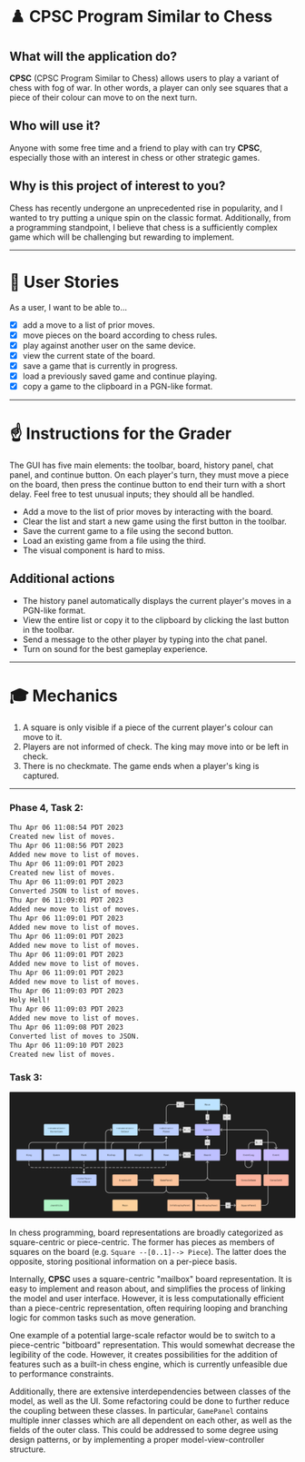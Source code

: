 # :chess_pawn: CPSC Program Similar to Chess

## What will the application do?

**CPSC** (CPSC Program Similar to Chess) allows users to play a variant of chess with fog of war. In other words, a 
player can only see squares that a piece of their colour can move to on the next turn.

## Who will use it?

Anyone with some free time and a friend to play with can try **CPSC**, especially those with an interest in chess or
other strategic games.

## Why is this project of interest to you?

Chess has recently undergone an unprecedented rise in popularity, and I wanted to try putting a unique spin on the
classic format. Additionally, from a programming standpoint, I believe that chess is a sufficiently complex game which
will be challenging but rewarding to implement.

---

# :bust_in_silhouette: User Stories

As a user, I want to be able to...

- [x] add a move to a list of prior moves.
- [x] move pieces on the board according to chess rules.
- [x] play against another user on the same device.
- [x] view the current state of the board.
- [x] save a game that is currently in progress.
- [x] load a previously saved game and continue playing.
- [x] copy a game to the clipboard in a PGN-like format.

---

# :point_up: Instructions for the Grader

The GUI has five main elements: the toolbar, board, history panel, chat panel, and continue button. On each player's 
turn, they must move a piece on the board, then press the continue button to end their turn with a short delay. Feel 
free to test unusual inputs; they should all be handled.

- Add a move to the list of prior moves by interacting with the board.
- Clear the list and start a new game using the first button in the toolbar.
- Save the current game to a file using the second button.
- Load an existing game from a file using the third.
- The visual component is hard to miss.

## Additional actions

- The history panel automatically displays the current player's moves in a PGN-like format.
- View the entire list or copy it to the clipboard by clicking the last button in the toolbar.
- Send a message to the other player by typing into the chat panel.
- Turn on sound for the best gameplay experience.

---

# :mortar_board: Mechanics

1. A square is only visible if a piece of the current player's colour can move to it.
2. Players are not informed of check. The king may move into or be left in check.
3. There is no checkmate. The game ends when a player's king is captured.

---

### Phase 4, Task 2:

```text
Thu Apr 06 11:08:54 PDT 2023
Created new list of moves.
Thu Apr 06 11:08:56 PDT 2023
Added new move to list of moves.
Thu Apr 06 11:09:01 PDT 2023
Created new list of moves.
Thu Apr 06 11:09:01 PDT 2023
Converted JSON to list of moves.
Thu Apr 06 11:09:01 PDT 2023
Added new move to list of moves.
Thu Apr 06 11:09:01 PDT 2023
Added new move to list of moves.
Thu Apr 06 11:09:01 PDT 2023
Added new move to list of moves.
Thu Apr 06 11:09:01 PDT 2023
Added new move to list of moves.
Thu Apr 06 11:09:01 PDT 2023
Added new move to list of moves.
Thu Apr 06 11:09:03 PDT 2023
Holy Hell!
Thu Apr 06 11:09:03 PDT 2023
Added new move to list of moves.
Thu Apr 06 11:09:08 PDT 2023
Converted list of moves to JSON.
Thu Apr 06 11:09:10 PDT 2023
Created new list of moves.
```

### Task 3:

![UML design diagram](uml-design-diagram.png)

In chess programming, board representations are broadly categorized as square-centric or piece-centric. The former has 
pieces as members of squares on the board (e.g. `Square --[0..1]--> Piece`). The latter does the opposite, storing
positional information on a per-piece basis.

Internally, **CPSC** uses a square-centric "mailbox" board representation. It is easy to implement and reason about, and
simplifies the process of linking the model and user interface. However, it is less computationally efficient than a 
piece-centric representation, often requiring looping and branching logic for common tasks such as move generation.

One example of a potential large-scale refactor would be to switch to a piece-centric "bitboard" representation. This 
would somewhat decrease the legibility of the code. However, it creates possibilities for the addition of features such 
as a built-in chess engine, which is currently unfeasible due to performance constraints.

Additionally, there are extensive interdependencies between classes of the model, as well as the UI. Some refactoring 
could be done to further reduce the coupling between these classes. In particular, `GamePanel` contains multiple inner
classes which are all dependent on each other, as well as the fields of the outer class. This could be addressed to some
degree using design patterns, or by implementing a proper model-view-controller structure.